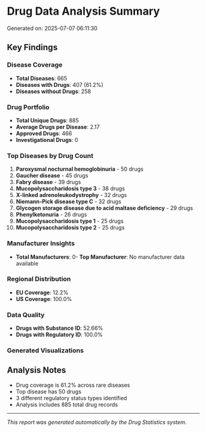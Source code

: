 # Drug Data Analysis Summary

Generated on: 2025-07-07 06:11:30

## Key Findings

### Disease Coverage
- **Total Diseases**: 665
- **Diseases with Drugs**: 407 (61.2%)
- **Diseases without Drugs**: 258

### Drug Portfolio
- **Total Unique Drugs**: 885
- **Average Drugs per Disease**: 2.17
- **Approved Drugs**: 466
- **Investigational Drugs**: 0

### Top Diseases by Drug Count
1. **Paroxysmal nocturnal hemoglobinuria** - 50 drugs
2. **Gaucher disease** - 45 drugs
3. **Fabry disease** - 39 drugs
4. **Mucopolysaccharidosis type 3** - 38 drugs
5. **X-linked adrenoleukodystrophy** - 32 drugs
6. **Niemann-Pick disease type C** - 32 drugs
7. **Glycogen storage disease due to acid maltase deficiency** - 29 drugs
8. **Phenylketonuria** - 26 drugs
9. **Mucopolysaccharidosis type 1** - 25 drugs
10. **Mucopolysaccharidosis type 2** - 25 drugs

### Manufacturer Insights
- **Total Manufacturers**: 0- **Top Manufacturer**: No manufacturer data available


### Regional Distribution
- **EU Coverage**: 12.2%
- **US Coverage**: 100.0%

### Data Quality
- **Drugs with Substance ID**: 52.66%
- **Drugs with Regulatory ID**: 100.0%

### Generated Visualizations

## Analysis Notes
- Drug coverage is 61.2% across rare diseases
- Top disease has 50 drugs
- 3 different regulatory status types identified
- Analysis includes 885 total drug records

---
*This report was generated automatically by the Drug Statistics system.*
